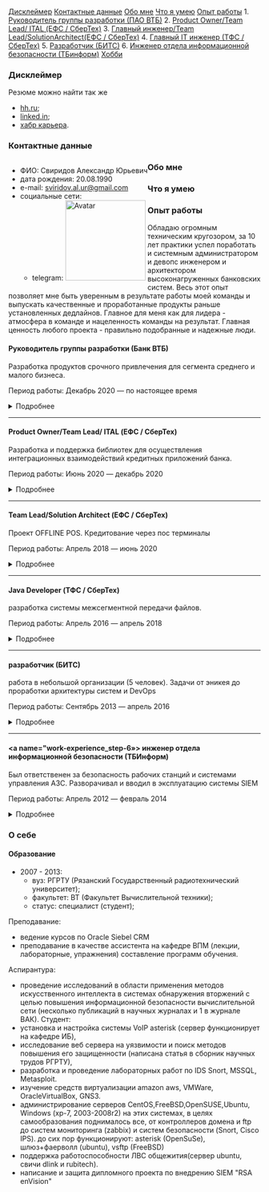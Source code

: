 
[Дисклеймер](#disclaimer)
[Контактные данные](#сontact-details)
[Обо мне](#about)
[Что я умею](#what-i-can)
[Опыт работы](#work-experience)
    1. [Руководитель группы разработки (ПАО ВТБ)](#work-experience_step-1)
    2. [Product Owner/Team Lead/ ITAL (ЕФС / СберТех)](#work-experience_step-2)
    3. [Главный инженер/Team Lead/SolutionArchitect(ЕФС / СберТех)](#work-experience_step-3)
    4. [Главный IT инженер (ТФС / СберТех)](#work-experience_step-4)
    5. [Разработчик (БИТС)](#work-experience_step-5)
    6. [Инженер отдела информационной безопасности (ТБинформ)](#work-experience_step-5)
[Хобби](#hobbies)


### <a name="disclaimer"></a> Дисклеймер

Резюме можно найти так же

* [hh.ru](https://ryazan.hh.ru/applicant/resumes/view?resume=000bc626ff017945270039ed1f6559664a7555);
* [linked.in](https://www.linkedin.com/in/svaur/);
* [хабр карьера](https://career.habr.com/svaur).

### <a name="сontact-details"></a> Контактные данные

<div style="float:left">

<ul>
  <li>ФИО: Свиридов Александр Юрьевич</li>
  <li>дата рождения: 20.08.1990  </li>
  <li>e-mail: <a href="mailto:sviridov.al.ur@gmail.com">sviridov.al.ur@gmail.com</a></li>
  <li>социальные сети:
    <ul>
      <li>telegram: <a href="https://t.me/svaur»>svaur</a></li>
    </ul>
  </li>
</ul>

</div>

<div style="float:right" class="HideOnMobile">

<img src="images/avatar_current.png" alt="Avatar" width="160"/>

</div>


### <a name="about"></a> Обо мне

<div style="float:left">

</div>


### <a name="what-i-can"></a> Что я умею

<div style="float:left">

</div>


### <a name="work-experience"></a> Опыт работы

Обладаю огромным техническим кругозором, за 10 лет практики успел поработать и системным администратором и девопс инженером и архитектором высоконагруженных банковских систем. Весь этот опыт позволяет мне быть уверенным в результате работы моей команды и выпускать качественные и проработанные продукты раньше установленных дедлайнов. Главное для меня как для лидера - атмосфера в команде и нацеленность команды на результат. Главная ценность любого проекта - правильно подобранные и надежные люди.

#### <a name="work-experience_step-1"></a> Руководитель группы разработки (Банк ВТБ)

Разработка продуктов срочного привлечения для сегмента среднего и малого бизнеса.

Период работы: Декабрь 2020 — по настоящее время

<details><summary markdown="span">Подробнее</summary>

За первые полгода работы был выстроен процесс аналитики, разработки и тестирования в команде собранной с нуля. Разработана и внедрена в ПРОД front-end, mobile(android, IOS) и back-end. Весь функционал покрыт автотестами).
Выход в промышленную эксплуатацию за пять месяцев с момента начала разработки и на месяц (!) раньше срока. Учитывая огромную бюрократию и нестабильность тестовых сред, это на данный момент лучшее достижение во всей моей карьере.  На текущий момент выполнена полная миграция пользователей на продукт, проведена миграция на новую АБС, закончена разработка вывода в канал сотрудников банка. В ближайшее время продукт выходит на этап сопровождения.

стек
backend: java 11, Spring, Maven, postgres, redis
frontend: react, typescript
mobile: (kotlin, swift)
Работа по agile (не для галочки, а действительно рабочий процесс). JIRA+ Confluence+TestIT
CI,CDL, CDP через TeamCity + nexus
разработка в BitBucket + анализ SonarQube
архитектура: serviceMash (частично) и микросервисы. интеграции через MQ, kafka, REST, SOAP(да, не без этого)


размер команды - 15 человек
</details>

---

#### <a name="work-experience_step-2"></a> Product Owner/Team Lead/ ITAL (ЕФС / СберТех)

Разработка и поддержка библиотек для осуществления интеграционных взаимодействий кредитных приложений банка.

Период работы: Июнь 2020 — декабрь 2020

<details><summary markdown="span">Подробнее</summary>

Управление командой (формирование задач, целей, контроль за процессом разработки и полноты решаемых задач), решение архитектурных и инфраструктурных задач. Проведение технических собеседований и формирование команды.

</details>

---

#### <a name="work-experience_step-3"></a> Team Lead/Solution Architect (ЕФС / СберТех)

Проект OFFLINE POS. Кредитование через пос терминалы

Период работы: Апрель 2018 — июнь 2020

<details><summary markdown="span">Подробнее</summary>

Разработка кредитного бизнес приложения банка с нуля до вывода на рынок. Разработка на платформе ЕФС. Разработка интеграции с процессинговыми системами в зоне PCI DSS.
Личные достижения:
1) успешный вывод проекта в промышленную эксплуатацию в срок
2) построение с нуля процессов в команде (внедрение практик Agile и DevOps), перевод разработки на gitflow
3) разработка архитектуры и внедрение части функциональности системы
4) формирование эффективных коммуникаций со смежными командами

Управление двумя командами из 18 человек (формирование бэклога после обсуждения целей с ВП, контроль за выполнением задач, проведение планирования и ретроспектив), решение архитектурных и инфраструктурных вопросов, контроль движения релиза по тестовым стендам, контроль за соблюдением требований ИБ, проведение показов продукта заказчикам.

</details>

---

#### <a name="work-experience_step-4"></a> Java Developer (ТФС / СберТех)

разработка системы межсегментной передачи файлов.

Период работы: Апрель 2016 — апрель 2018

<details><summary markdown="span">Подробнее</summary>
- доработка АС(интеграция, highload) на основе Apache Camel (java8, hazelcast, ceph, IBM MQ, kafka)
- доработка АС(highload) на основе Apache Camel (java8, hazelcast, spring, js)
- развертка с нуля DevOps(pipeline, groovy) в отделе на основе Jenkins. Интеграция Jenkins с существующими АС компании (AD, git, BitBucket, Sonar, IBM WAS, IBM MQ, Confluence, Nexus, Oracle Database), сборки по пулреквестам, внедрение метрик Quality Gate, автотестирование, анализ покрытия кода, авторазвертка дистрибутива на стенды, интеграционное тестирование, автоматизация сборок патчей-дистрибутивов, автоматизация раскатки дистрибутивов-патчей на стенды
- разработка для IBM WebSphere MQ broker (esql), установка и настройка менеджеров, разбор дефектов.
- администрирование IBM WebSphere application server, IBM WebSphere MQ
- администрирование rhel 7

Значимые личные достижения:
1) уменьшение в 10 раз количества дефектов при прохождении релиза по тестовым средам за счет внедрения DevOps, GitFlow и автотестов при сборке релиза
2) как team lead (2 человека под руководством) успешно вывел в промышленную эксплуатацию одну из подсистем банка.
</details>

---

#### <a name="work-experience_step-5"></a> разработчик (БИТС)

работа в небольшой организации (5 человек). Задачи от эникея до проработки архитектуры систем и DevOps

Период работы: Сентябрь 2013 — апрель 2016

<details><summary markdown="span">Подробнее</summary>

- написание скриптов автоматизации на bash, sh, python
- написание на jquery интерактивной онлайн игры (slot)
- администрирование CentOS, FreeBSD.
- работа с amazon AWS (администрирование систем на базе CentOS, установка и настройка систем автосборки (jenkins), Puppet)
- разработка (доработка) мобильных приложений для платформ android\iphone на c#, java
- реверс протокола qiwi и создание ПО для оплаты услуг компании (для slot игр)
- создание простых RESTfull веб сервисов с использованием Spring.

</details>

---

#### <a name="work-experience_step-6»></a> инженер отдела информационной безопасности (ТБИнформ)

Был ответственен за безопасность рабочих станций и системами управления АЗС. Разворачивал и вводил в эксплуатацию системы SIEM

Период работы: Апрель 2012 — февраль 2014

<details><summary markdown="span">Подробнее</summary>

- администрирование ОС на базе windows (XP, 7, 2003, 2008, 2008R2),
- установка, обслуживание, поддержка и анализ событий систем безопасности (IDS, IPS, IPC, SIEM)
- тестирование и внедрение систем ИБ в компании.
</details>


### <a name="about-yourself"></a> О себе

#### <a name="about-yourself_education"></a> Образование

* 2007 - 2013:
    * вуз: РГРТУ (Рязанский Государственный радиотехнический университет);
    * факультет: ВТ (Факультет Вычислительной техники);
    * статус: специалист (студент);

Преподавание:
- ведение курсов по Oracle Siebel CRM
- преподавание в качестве ассистента на кафедре ВПМ (лекции, лабораторные, упражнения) составление программ обучения.

Аспирантура:
- проведение исследований в области применения методов искусственного интеллекта в системах обнаружения вторжений с целью повышения информационной безопасности вычислительной сети (несколько публикаций в научных журналах и 1 в журнале ВАК).
Студент:
- установка и настройка системы VoIP asterisk (сервер функционирует на кафедре ИБ),
- исследование веб сервера на уязвимости и поиск методов повышения его защищенности (написана статья в сборник научных трудов РГРТУ),
- разработка и проведение лабораторных работ по IDS Snort, MSSQL, Metasploit.
- изучение средств виртуализации amazon aws, VMWare, OracleVirtualBox, GNS3.
- администрирование серверов CentOS,FreeBSD,OpenSUSE,Ubuntu, Windows (xp-7, 2003-2008r2) на этих системах, в целях самообразования поднималось все, от контроллеров домена и ftp до систем мониторинга (zabbix) и систем безопасности (Snort, Cisco IPS).
до сих пор функционируют: asterisk (OpenSuSe), шлюз+фаерволл (ubuntu), vsftp (FreeBSD)
- поддержка работоспособности ЛВС общежития(сервер ubuntu, свичи dlink и rubitech).
- написание и защита дипломного проекта по внедрению SIEM "RSA enVision"

